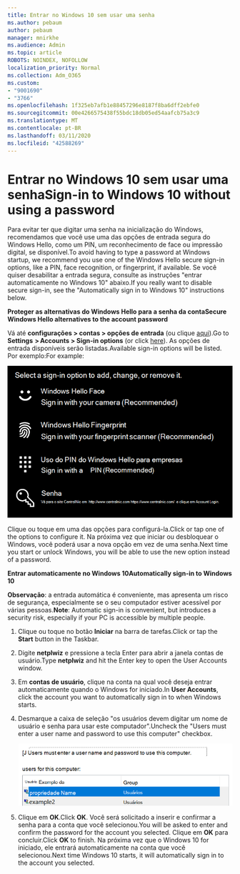```yaml
---
title: Entrar no Windows 10 sem usar uma senha
ms.author: pebaum
author: pebaum
manager: mnirkhe
ms.audience: Admin
ms.topic: article
ROBOTS: NOINDEX, NOFOLLOW
localization_priority: Normal
ms.collection: Adm_O365
ms.custom:
- "9001690"
- "3766"
ms.openlocfilehash: 1f325eb7afb1e88457296e8187f8ba6dff2ebfe0
ms.sourcegitcommit: 00e4266575438f55bdc18db05ed54aafcb75a3c9
ms.translationtype: MT
ms.contentlocale: pt-BR
ms.lasthandoff: 03/11/2020
ms.locfileid: "42588269"
---
```

# <a name="sign-in-to-windows-10-without-using-a-password"></a><span data-ttu-id="24d3b-102">Entrar no Windows 10 sem usar uma senha</span><span class="sxs-lookup"><span data-stu-id="24d3b-102">Sign-in to Windows 10 without using a password</span></span>

<span data-ttu-id="24d3b-103">Para evitar ter que digitar uma senha na inicialização do Windows, recomendamos que você use uma das opções de entrada segura do Windows Hello, como um PIN, um reconhecimento de face ou impressão digital, se disponível.</span><span class="sxs-lookup"><span data-stu-id="24d3b-103">To avoid having to type a password at Windows startup, we recommend you use one of the Windows Hello secure sign-in options, like a PIN, face recognition, or fingerprint, if available.</span></span> <span data-ttu-id="24d3b-104">Se você quiser desabilitar a entrada segura, consulte as instruções "entrar automaticamente no Windows 10" abaixo.</span><span class="sxs-lookup"><span data-stu-id="24d3b-104">If you really want to disable secure sign-in, see the "Automatically sign in to Windows 10" instructions below.</span></span>

<span data-ttu-id="24d3b-105">**Proteger as alternativas do Windows Hello para a senha da conta**</span><span class="sxs-lookup"><span data-stu-id="24d3b-105">**Secure Windows Hello alternatives to the account password**</span></span>

<span data-ttu-id="24d3b-106">Vá até **configurações > contas > opções de entrada** (ou clique [aqui](ms-settings:signinoptions?activationSource=GetHelp)).</span><span class="sxs-lookup"><span data-stu-id="24d3b-106">Go to **Settings  > Accounts > Sign-in options** (or click [here](ms-settings:signinoptions?activationSource=GetHelp)).</span></span> <span data-ttu-id="24d3b-107">As opções de entrada disponíveis serão listadas.</span><span class="sxs-lookup"><span data-stu-id="24d3b-107">Available sign-in options will be listed.</span></span> <span data-ttu-id="24d3b-108">Por exemplo:</span><span class="sxs-lookup"><span data-stu-id="24d3b-108">For example:</span></span>

![Opções de entrada.](media/sign-in-options.png)

<span data-ttu-id="24d3b-110">Clique ou toque em uma das opções para configurá-la.</span><span class="sxs-lookup"><span data-stu-id="24d3b-110">Click or tap one of the options to configure it.</span></span> <span data-ttu-id="24d3b-111">Na próxima vez que iniciar ou desbloquear o Windows, você poderá usar a nova opção em vez de uma senha.</span><span class="sxs-lookup"><span data-stu-id="24d3b-111">Next time you start or unlock Windows, you will be able to use the new option instead of a password.</span></span> 

<span data-ttu-id="24d3b-112">**Entrar automaticamente no Windows 10**</span><span class="sxs-lookup"><span data-stu-id="24d3b-112">**Automatically sign-in to Windows 10**</span></span>

<span data-ttu-id="24d3b-113">**Observação**: a entrada automática é conveniente, mas apresenta um risco de segurança, especialmente se o seu computador estiver acessível por várias pessoas.</span><span class="sxs-lookup"><span data-stu-id="24d3b-113">**Note**: Automatic sign-in is convenient, but introduces a security risk, especially if your PC is accessible by multiple people.</span></span> 

1. <span data-ttu-id="24d3b-114">Clique ou toque no botão **Iniciar** na barra de tarefas.</span><span class="sxs-lookup"><span data-stu-id="24d3b-114">Click or tap the **Start** button in the Taskbar.</span></span>

2. <span data-ttu-id="24d3b-115">Digite **netplwiz** e pressione a tecla Enter para abrir a janela contas de usuário.</span><span class="sxs-lookup"><span data-stu-id="24d3b-115">Type **netplwiz** and hit the Enter key to open the User Accounts window.</span></span>

3. <span data-ttu-id="24d3b-116">Em **contas de usuário**, clique na conta na qual você deseja entrar automaticamente quando o Windows for iniciado.</span><span class="sxs-lookup"><span data-stu-id="24d3b-116">In **User Accounts**, click the account you want to automatically sign in to when Windows starts.</span></span>

4. <span data-ttu-id="24d3b-117">Desmarque a caixa de seleção "os usuários devem digitar um nome de usuário e senha para usar este computador".</span><span class="sxs-lookup"><span data-stu-id="24d3b-117">Uncheck the "Users must enter a user name and password to use this computer" checkbox.</span></span>

    ![Os usuários devem inserir uma opção de nome de usuário e senha.](media/users-must-enter-username.png)

5. <span data-ttu-id="24d3b-119">Clique em **OK**.</span><span class="sxs-lookup"><span data-stu-id="24d3b-119">Click **OK**.</span></span> <span data-ttu-id="24d3b-120">Você será solicitado a inserir e confirmar a senha para a conta que você selecionou.</span><span class="sxs-lookup"><span data-stu-id="24d3b-120">You will be asked to enter and confirm the password for the account you selected.</span></span> <span data-ttu-id="24d3b-121">Clique em **OK** para concluir.</span><span class="sxs-lookup"><span data-stu-id="24d3b-121">Click **OK** to finish.</span></span> <span data-ttu-id="24d3b-122">Na próxima vez que o Windows 10 for iniciado, ele entrará automaticamente na conta que você selecionou.</span><span class="sxs-lookup"><span data-stu-id="24d3b-122">Next time Windows 10 starts, it will automatically sign in to the account you selected.</span></span>
